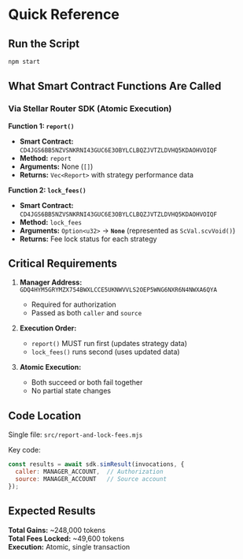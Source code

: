 # Quick Reference

## Run the Script
```bash
npm start
```

## What Smart Contract Functions Are Called

### Via Stellar Router SDK (Atomic Execution)

**Function 1: `report()`**
- **Smart Contract:** `CD4JGS6BB5NZVSNKRNI43GUC6E3OBYLCLBQZJVTZLDVHQ5KDAOHVOIQF`
- **Method:** `report`
- **Arguments:** None (`[]`)
- **Returns:** `Vec<Report>` with strategy performance data

**Function 2: `lock_fees()`**
- **Smart Contract:** `CD4JGS6BB5NZVSNKRNI43GUC6E3OBYLCLBQZJVTZLDVHQ5KDAOHVOIQF`
- **Method:** `lock_fees`
- **Arguments:** `Option<u32>` → **`None`** (represented as `ScVal.scvVoid()`)
- **Returns:** Fee lock status for each strategy

## Critical Requirements

1. **Manager Address:** `GDQ4HYM5GRYMZX754BWXLCCE5UKNWVVLS2OEP5WNG6NXR6N4NWXA6QYA`
   - Required for authorization
   - Passed as both `caller` and `source`

2. **Execution Order:** 
   - `report()` MUST run first (updates strategy data)
   - `lock_fees()` runs second (uses updated data)

3. **Atomic Execution:**
   - Both succeed or both fail together
   - No partial state changes

## Code Location

Single file: `src/report-and-lock-fees.mjs`

Key code:
```javascript
const results = await sdk.simResult(invocations, {
  caller: MANAGER_ACCOUNT,  // Authorization
  source: MANAGER_ACCOUNT   // Source account
});
```

## Expected Results

**Total Gains:** ~248,000 tokens  
**Total Fees Locked:** ~49,600 tokens  
**Execution:** Atomic, single transaction


